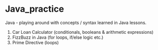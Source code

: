 # Java_practice
Java - playing around with concepts / syntax learned in Java lessons.

1. Car Loan Calculator (conditionals, booleans & arithmetic expressions) 
2. FizzBuzz in Java (for loops, if/else logic etc.)
3. Prime Directive (loops)
